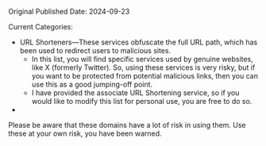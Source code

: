 Original Published Date: 2024-09-23

Current Categories:
 * URL Shorteners—These services obfuscate the full URL path, which has been used to redirect users to malicious sites.
     - In this list, you will find specific services used by genuine websites, like X (formerly Twitter). So, using these services is very risky, but if you want to be protected from potential malicious links, then you can use this as a good jumping-off point.
     - I have provided the associate URL Shortening service, so if you would like to modify this list for personal use, you are free to do so.
 * 

Please be aware that these domains have a lot of risk in using them. Use these at your own risk, you have been warned.
